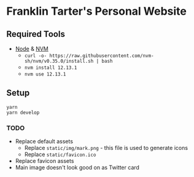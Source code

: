 # Franklin Tarter's Personal Website

## Required Tools

- [Node](https://nodejs.org/en/) & [NVM](https://github.com/nvm-sh/nvm)
  - `curl -o- https://raw.githubusercontent.com/nvm-sh/nvm/v0.35.0/install.sh | bash`
  - `nvm install 12.13.1`
  - `nvm use 12.13.1`

## Setup

```shell
yarn
yarn develop
```

### TODO

- Replace default assets
  - Replace `static/img/mark.png` - this file is used to generate icons
  - Replace `static/favicon.ico`
- Replace favicon assets
- Main image doesn't look good on as Twitter card
